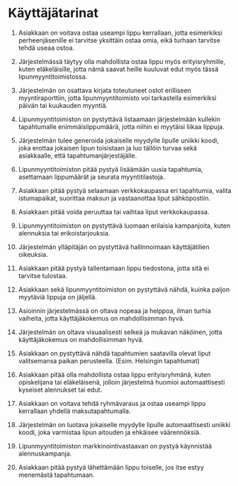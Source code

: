 # Käyttäjätarinat

1. Asiakkaan on voitava ostaa useampi lippu kerrallaan, jotta esimerkiksi perheenjäsenille ei tarvitse yksittäin ostaa omia, eikä turhaan tarvitse tehdä useaa ostoa.

2. Järjestelmässä täytyy olla mahdollista ostaa lippu myös erityisryhmille, kuten eläkeläisille, jotta nämä saavat heille kuuluvat edut myös tässä lipunmyyntitoimistossa.

3. Järjestelmän on osattava kirjata toteutuneet ostot erilliseen myyntiraporttiin, jotta lipunmyyntitoimisto voi tarkastella esimerkiksi päivän tai kuukauden myyntiä.

4. Lipunmyyntitoimiston on pystyttävä listaamaan järjestelmään kullekin tapahtumalle enimmäislippumäärä, jotta niihin ei myytäisi liikaa lippuja.

5. Järjestelmän tulee generoida jokaiselle myydylle lipulle uniikki koodi, joka erottaa jokaisen lipun toisistaan ja luo tällöin turvaa sekä asiakkaalle, että tapahtumanjärjestäjälle.

6. Lipunmyyntitoimiston pitää pystyä lisäämään uusia tapahtumia, asettamaan lippumäärät ja seurata myyntitilastoja.

7. Asiakkaan pitää pystyä selaamaan verkkokaupassa eri tapahtumia, valita istumapaikat, suorittaa maksun ja vastaanottaa liput sähköpostiin.

8. Asiakkaan pitää voida peruuttaa tai vaihtaa liput verkkokaupassa.

9. Lipunmyyntitoimiston on pystyttävä luomaan erilaisia kampanjoita, kuten alennuksia tai erikoistarjouksia.

10. Järjestelmän ylläpitäjän on pystyttävä hallinnoimaan käyttäjätilien oikeuksia. 

11. Asiakkaan pitää pystyä tallentamaan lippu tiedostona, jotta sitä ei tarvitse tulostaa.

12. Asiakkaan sekä lipunmyyntitoimiston on pystyttävä nähdä, kuinka paljon myytäviä lippuja on jäljellä. 

13. Asioinnin järjestelmässä on oltava nopeaa ja helppoa, ilman turhia vaiheita, jotta käyttäjäkokemus on mahdollisimman hyvä.

14. Järjestelmän on oltava visuaalisesti selkeä ja mukavan näköinen, jotta käyttäjäkokemus on mahdollisimman hyvä. 

15. Asiakkaan on pystyttävä nähdä tapahtumien saatavilla olevat liput valitsemansa paikan perusteella. (Esim. Helsingin tapahtumat)

16. Asiakkaan pitää olla mahdollista ostaa lippu erityisryhmänä, kuten opiskelijana tai eläkeläisenä, jolloin järjestelmä huomioi automaattisesti kyseiset alennukset tai edut.

17. Asiakkaan on voitava tehdä ryhmävaraus ja ostaa useampi lippu kerrallaan yhdellä maksutapahtumalla.

18. Järjestelmän on luotava jokaiselle myydylle lipulle automaattisesti uniikki koodi, joka varmistaa lipun aitouden ja ehkäisee väärennöksiä.

19. Lipunmyyntitoimiston markkinointivastaavan on pystyä käynnistää alennuskampanja.

20. Asiakkaan pitää pystyä lähettämään lippu toiselle, jos itse estyy menemästä tapahtumaan. 
